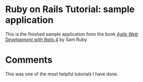 # Ruby on Rails Tutorial: sample application

This is the finished sample application from the book [*Agile Web Development with Rails 4*](https://pragprog.com/book/rails4/agile-web-development-with-rails-4) by Sam Ruby.

# Comments

This was one of the most helpful tutorials I have done.
